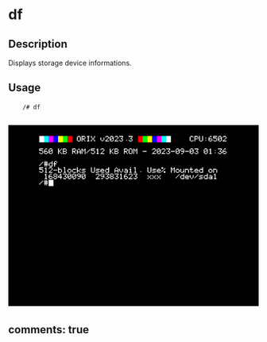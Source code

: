 # df

## Description

Displays storage device informations.

## Usage

```ca65
    /# df
```

![Screenshot](imgs/df.png)
---
comments: true
---
